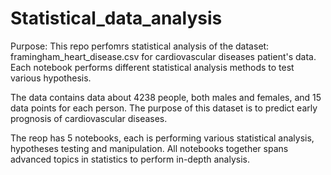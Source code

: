 # Statistical_data_analysis

Purpose: This repo perfomrs statistical analysis of the dataset: framingham_heart_disease.csv for cardiovascular diseases patient's data. Each notebook performs different statistical analysis methods to test various hypothesis.<br>

The data contains data about 4238 people, both males and females, and 15 data points for each person. The purpose of this dataset is to predict early prognosis of cardiovascular diseases.

The reop has 5 notebooks, each is performing various statistical analysis, hypotheses testing and manipulation.
All notebooks together spans advanced topics in statistics to perform in-depth analysis.
